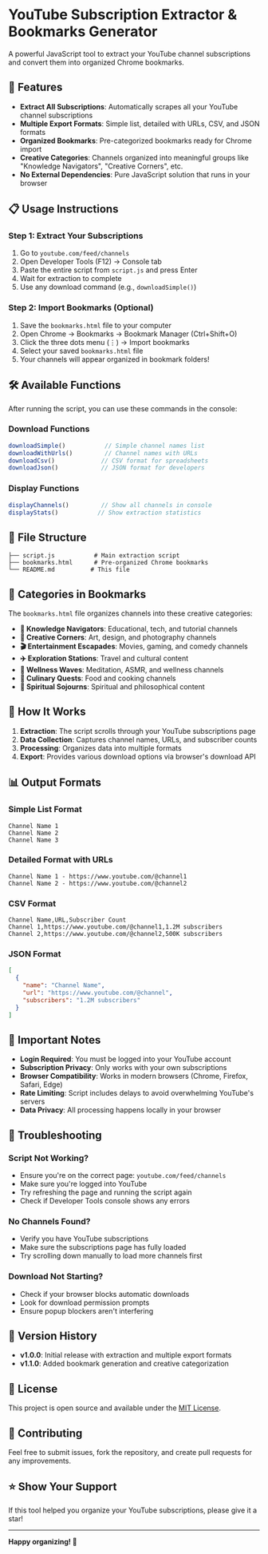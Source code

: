 # YouTube Subscription Extractor & Bookmarks Generator

A powerful JavaScript tool to extract your YouTube channel subscriptions and convert them into organized Chrome bookmarks.

## 🚀 Features

- **Extract All Subscriptions**: Automatically scrapes all your YouTube channel subscriptions
- **Multiple Export Formats**: Simple list, detailed with URLs, CSV, and JSON formats
- **Organized Bookmarks**: Pre-categorized bookmarks ready for Chrome import
- **Creative Categories**: Channels organized into meaningful groups like "Knowledge Navigators", "Creative Corners", etc.
- **No External Dependencies**: Pure JavaScript solution that runs in your browser

## 📋 Usage Instructions

### Step 1: Extract Your Subscriptions
1. Go to `youtube.com/feed/channels`
2. Open Developer Tools (F12) → Console tab
3. Paste the entire script from `script.js` and press Enter
4. Wait for extraction to complete
5. Use any download command (e.g., `downloadSimple()`)

### Step 2: Import Bookmarks (Optional)
1. Save the `bookmarks.html` file to your computer
2. Open Chrome → Bookmarks → Bookmark Manager (Ctrl+Shift+O)
3. Click the three dots menu (⋮) → Import bookmarks
4. Select your saved `bookmarks.html` file
5. Your channels will appear organized in bookmark folders!

## 🛠️ Available Functions

After running the script, you can use these commands in the console:

### Download Functions
```javascript
downloadSimple()           // Simple channel names list
downloadWithUrls()         // Channel names with URLs
downloadCsv()             // CSV format for spreadsheets
downloadJson()            // JSON format for developers
```

### Display Functions
```javascript
displayChannels()         // Show all channels in console
displayStats()           // Show extraction statistics
```

## 📁 File Structure

```
├── script.js           # Main extraction script
├── bookmarks.html      # Pre-organized Chrome bookmarks
└── README.md          # This file
```

## 🎯 Categories in Bookmarks

The `bookmarks.html` file organizes channels into these creative categories:

- **🧭 Knowledge Navigators**: Educational, tech, and tutorial channels
- **🎨 Creative Corners**: Art, design, and photography channels
- **🎬 Entertainment Escapades**: Movies, gaming, and comedy channels
- **✈️ Exploration Stations**: Travel and cultural content
- **🧘 Wellness Waves**: Meditation, ASMR, and wellness channels
- **🍳 Culinary Quests**: Food and cooking channels
- **🙏 Spiritual Sojourns**: Spiritual and philosophical content

## 🔧 How It Works

1. **Extraction**: The script scrolls through your YouTube subscriptions page
2. **Data Collection**: Captures channel names, URLs, and subscriber counts
3. **Processing**: Organizes data into multiple formats
4. **Export**: Provides various download options via browser's download API

## 📊 Output Formats

### Simple List Format
```
Channel Name 1
Channel Name 2
Channel Name 3
```

### Detailed Format with URLs
```
Channel Name 1 - https://www.youtube.com/@channel1
Channel Name 2 - https://www.youtube.com/@channel2
```

### CSV Format
```csv
Channel Name,URL,Subscriber Count
Channel 1,https://www.youtube.com/@channel1,1.2M subscribers
Channel 2,https://www.youtube.com/@channel2,500K subscribers
```

### JSON Format
```json
[
  {
    "name": "Channel Name",
    "url": "https://www.youtube.com/@channel",
    "subscribers": "1.2M subscribers"
  }
]
```

## 🚨 Important Notes

- **Login Required**: You must be logged into your YouTube account
- **Subscription Privacy**: Only works with your own subscriptions
- **Browser Compatibility**: Works in modern browsers (Chrome, Firefox, Safari, Edge)
- **Rate Limiting**: Script includes delays to avoid overwhelming YouTube's servers
- **Data Privacy**: All processing happens locally in your browser

## 🐛 Troubleshooting

### Script Not Working?
- Ensure you're on the correct page: `youtube.com/feed/channels`
- Make sure you're logged into YouTube
- Try refreshing the page and running the script again
- Check if Developer Tools console shows any errors

### No Channels Found?
- Verify you have YouTube subscriptions
- Make sure the subscriptions page has fully loaded
- Try scrolling down manually to load more channels first

### Download Not Starting?
- Check if your browser blocks automatic downloads
- Look for download permission prompts
- Ensure popup blockers aren't interfering

## 🔄 Version History

- **v1.0.0**: Initial release with extraction and multiple export formats
- **v1.1.0**: Added bookmark generation and creative categorization

## 📄 License

This project is open source and available under the [MIT License](LICENSE).

## 🤝 Contributing

Feel free to submit issues, fork the repository, and create pull requests for any improvements.

## ⭐ Show Your Support

If this tool helped you organize your YouTube subscriptions, please give it a star!

---

**Happy organizing! 🎉**
